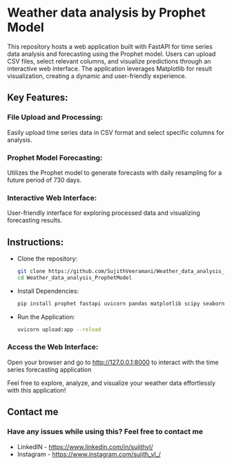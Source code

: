 # Weather data analysis by Prophet Model
This repository hosts a web application built with FastAPI for time series data analysis and forecasting using the Prophet model. Users can upload CSV files, select relevant columns, and visualize predictions through an interactive web interface. The application leverages Matplotlib for result visualization, creating a dynamic and user-friendly experience.

## Key Features:
### File Upload and Processing: 
Easily upload time series data in CSV format and select specific columns for analysis.
### Prophet Model Forecasting: 
Utilizes the Prophet model to generate forecasts with daily resampling for a future period of 730 days.
### Interactive Web Interface:  
User-friendly interface for exploring processed data and visualizing forecasting results.

## Instructions:
- Clone the repository:
  ```bash
  git clone https://github.com/SujithVeeramani/Weather_data_analysis_ProphetModel
  cd Weather_data_analysis_ProphetModel
- Install Dependencies:
  ```bash
  pip install prophet fastapi uvicorn pandas matplotlib scipy seaborn plotly
- Run the Application:
  ```bash
  uvicorn upload:app --reload
### Access the Web Interface:
Open your browser and go to http://127.0.0.1:8000 to interact with the time series forecasting application

Feel free to explore, analyze, and visualize your weather data effortlessly with this application!

## Contact me
### Have any issues while using this? Feel free to contact me

- LinkedIN  - https://www.linkedin.com/in/sujithvl/
- Instagram - https://www.instagram.com/sujith_vl_/
